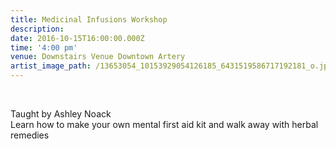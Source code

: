 ```yaml
---
title: Medicinal Infusions Workshop
description:
date: 2016-10-15T16:00:00.000Z
time: '4:00 pm'
venue: Downstairs Venue Downtown Artery
artist_image_path: /13653054_10153929054126185_6431519586717192181_o.jpg
---
```



&nbsp;

Taught by Ashley Noack&nbsp;
<br>Learn how to make your own mental first aid kit and walk away with herbal remedies